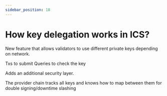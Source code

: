 ```yaml
---
sidebar_position: 18
---
```


# How key delegation works in ICS?

New feature that allows validators to use different private keys depending on network.

Txs to submit
Queries to check the key

Adds an additional security layer.

The provider chain tracks all keys and knows how to map between them for double signing/downtime slashing
